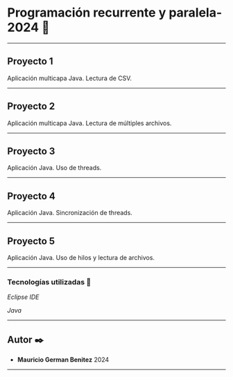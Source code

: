 # Programación recurrente y paralela-2024 🎏

---

## Proyecto 1
Aplicación multicapa Java.
Lectura de CSV.

---

## Proyecto 2
Aplicación multicapa Java.
Lectura de múltiples archivos.

---

## Proyecto 3
Aplicación Java.
Uso de threads.

---

## Proyecto 4
Aplicación Java.
Sincronización de threads.

---

## Proyecto 5
Aplicación Java.
Uso de hilos y lectura de archivos.

---

### Tecnologías utilizadas 🔧

_Eclipse IDE_

_Java_

---

## Autor ✒️

* **Mauricio German Benitez** 
2024

---

